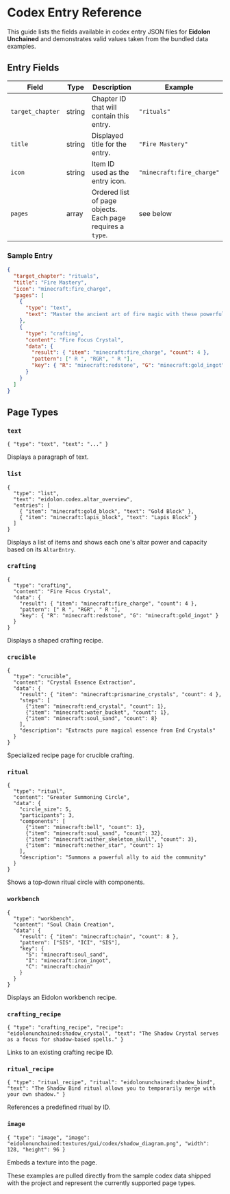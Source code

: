 # Codex Entry Reference

This guide lists the fields available in codex entry JSON files for **Eidolon Unchained** and demonstrates valid values taken from the bundled data examples.

## Entry Fields

| Field | Type | Description | Example |
|-------|------|-------------|---------|
| `target_chapter` | string | Chapter ID that will contain this entry. | `"rituals"` |
| `title` | string | Displayed title for the entry. | `"Fire Mastery"` |
| `icon` | string | Item ID used as the entry icon. | `"minecraft:fire_charge"` |
| `pages` | array | Ordered list of page objects. Each page requires a `type`. | see below |

### Sample Entry
```json
{
  "target_chapter": "rituals",
  "title": "Fire Mastery",
  "icon": "minecraft:fire_charge",
  "pages": [
    {
      "type": "text",
      "text": "Master the ancient art of fire magic with these powerful techniques. Fire spells require intense concentration and respect for the destructive force you wield."
    },
    {
      "type": "crafting",
      "content": "Fire Focus Crystal",
      "data": {
        "result": { "item": "minecraft:fire_charge", "count": 4 },
        "pattern": [" R ", "RGR", " R "],
        "key": { "R": "minecraft:redstone", "G": "minecraft:gold_ingot" }
      }
    }
  ]
}
```

## Page Types

### `text`
```
{ "type": "text", "text": "..." }
```
Displays a paragraph of text.

### `list`
```
{
  "type": "list",
  "text": "eidolon.codex.altar_overview",
  "entries": [
    { "item": "minecraft:gold_block", "text": "Gold Block" },
    { "item": "minecraft:lapis_block", "text": "Lapis Block" }
  ]
}
```
Displays a list of items and shows each one's altar power and capacity based on its `AltarEntry`.

### `crafting`
```
{
  "type": "crafting",
  "content": "Fire Focus Crystal",
  "data": {
    "result": { "item": "minecraft:fire_charge", "count": 4 },
    "pattern": [" R ", "RGR", " R "],
    "key": { "R": "minecraft:redstone", "G": "minecraft:gold_ingot" }
  }
}
```
Displays a shaped crafting recipe.

### `crucible`
```
{
  "type": "crucible",
  "content": "Crystal Essence Extraction",
  "data": {
    "result": { "item": "minecraft:prismarine_crystals", "count": 4 },
    "steps": [
      {"item": "minecraft:end_crystal", "count": 1},
      {"item": "minecraft:water_bucket", "count": 1},
      {"item": "minecraft:soul_sand", "count": 8}
    ],
    "description": "Extracts pure magical essence from End Crystals"
  }
}
```
Specialized recipe page for crucible crafting.

### `ritual`
```
{
  "type": "ritual",
  "content": "Greater Summoning Circle",
  "data": {
    "circle_size": 5,
    "participants": 3,
    "components": [
      {"item": "minecraft:bell", "count": 1},
      {"item": "minecraft:soul_sand", "count": 32},
      {"item": "minecraft:wither_skeleton_skull", "count": 3},
      {"item": "minecraft:nether_star", "count": 1}
    ],
    "description": "Summons a powerful ally to aid the community"
  }
}
```
Shows a top‑down ritual circle with components.

### `workbench`
```
{
  "type": "workbench",
  "content": "Soul Chain Creation",
  "data": {
    "result": { "item": "minecraft:chain", "count": 8 },
    "pattern": ["SIS", "ICI", "SIS"],
    "key": {
      "S": "minecraft:soul_sand",
      "I": "minecraft:iron_ingot",
      "C": "minecraft:chain"
    }
  }
}
```
Displays an Eidolon workbench recipe.

### `crafting_recipe`
```
{ "type": "crafting_recipe", "recipe": "eidolonunchained:shadow_crystal", "text": "The Shadow Crystal serves as a focus for shadow-based spells." }
```
Links to an existing crafting recipe ID.

### `ritual_recipe`
```
{ "type": "ritual_recipe", "ritual": "eidolonunchained:shadow_bind", "text": "The Shadow Bind ritual allows you to temporarily merge with your own shadow." }
```
References a predefined ritual by ID.

### `image`
```
{ "type": "image", "image": "eidolonunchained:textures/gui/codex/shadow_diagram.png", "width": 128, "height": 96 }
```
Embeds a texture into the page.

These examples are pulled directly from the sample codex data shipped with the project and represent the currently supported page types.
